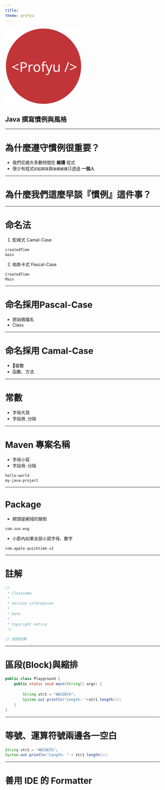 ```yaml
---
title:  
theme: profyu
---
```


<!-- .slide: data-background="assets/background.png" -->
<img style='border:none;background:none;box-shadow:none;' src='assets/logo.svg' width="250"/>

## Java 撰寫慣例與風格

---

# 為什麼遵守慣例很重要？

* 我們花絕大多數時間在 **維護** 程式
* 很少有程式`初起撰寫`與`後續維護`只透過 **一個人**

---

# 為什麼我們這麼早談『慣例』這件事？

---

# 命名法

1. 駝峰式 Camal-Case
```
createdTime
main
```

2. 帕斯卡式 Pascal-Case
```
CreatedTime
Main
```

---

# 命名採用Pascal-Case

* 原始碼檔名
* Class

---

# 命名採用 Camal-Case

* 變數
* 函數、方法

---

# 常數

* 字母大寫
* 字段用`_`分隔

---

# Maven 專案名稱

* 字母小寫
* 字段用`-`分隔

```
hello-world
my-java-project
```

---

# Package

* 開頭是網域的顛倒
```
com.sun.eng
```

* 小節內如果全部小寫字母、數字
```
com.apple.quicktime.v2
```

---

# 註解

```java
/*
 * Classname
 * 
 * Version information
 *
 * Date
 * 
 * Copyright notice
 */
```

```java
// 我是註解
```

---

# 區段(Block)與縮排

```java
public class Playground {
	public static void main(String[] args) {

		String str1 = "ABCDEFG";
		System.out.println("Length: "+str1.length());
	}
}
```

---

# 等號、運算符號兩邊各一空白

```java
String str1 = "ABCDEFG";
System.out.println("Length: " + str1.length());
```

---

# 善用 IDE 的 Formatter



